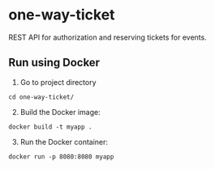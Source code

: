 # one-way-ticket
REST API for authorization and reserving tickets for events.

## Run using Docker
1. Go to project directory
```shell
cd one-way-ticket/
```
2. Build the Docker image:
```shell
docker build -t myapp .
```
3. Run the Docker container:
```shell
docker run -p 8080:8080 myapp
```
